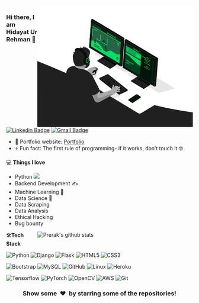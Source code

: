 <img align="right" src="/developer.gif" alt="Coder GIF" width="420" height="330">



### Hi there, I am Hidayat Ur Rehman 👋
[![Linkedin Badge](https://img.shields.io/badge/Linked%20In-Hidayat%20Ur%20Rehman-blue?style=flat-square&logo=Linkedin&logoColor=white&link=https://www.linkedin.com/in/hidayat-ur-rehman-20981717b/)](https://www.linkedin.com/in/hidayat-ur-rehman-20981717b/)
[![Gmail Badge](https://img.shields.io/badge/Gmail-Hidayat%20Ur%20Rehman-red?style=flat-square&logo=Gmail&logoColor=white&link=mailto:hidayatkhan013@gmail.com)](mailto:hidayatkhan013@gmail.com)

- 🎯 Portfolio website: [Portfolio](https://hidayatkhan013.github.io/)
- ⚡ Fun fact: The first rule of programming- if it works, don’t touch it.🤓

💻 **Things I love**
- Python <img src="https://media.giphy.com/media/WUlplcMpOCEmTGBtBW/giphy.gif" width="30"> 
- Backend Development ✍️
- Machine Learning 🧐
- Data Science 😬
- Data Scraping
- Data Analysis
- Ethical Hacking
- Bug bounty

<a href="https://gitstats.me/hidayatkhan013">
    <img width="420" height="auto" align="right" alt="Prerak's github stats" 
    src="https://github-readme-stats.vercel.app/api?username=hidayatkhan013&show_icons=true&theme=dark&count_private=false&include_all_commits=true" />
</a>

🛠**Tech Stack**

![Python](https://img.shields.io/badge/-Python-000000?style=flat&logo=python)
![Django](https://img.shields.io/badge/-Django-000000?style=flat&logo=Django)
![Flask](https://img.shields.io/badge/-Flask-000000?style=flat&logo=Flask)
![HTML5](https://img.shields.io/badge/-HTML5-000000?style=flat&logo=HTML5)
![CSS3](https://img.shields.io/badge/-CSS3-000000?style=flat&logo=CSS3)

![Bootstrap](https://img.shields.io/badge/-Bootstrap-000000?style=flat&logo=bootstrap)
![MySQL](https://img.shields.io/badge/-MySQL-000000?style=flat&logo=MySQL)
![GitHub](https://img.shields.io/badge/-GitHub-000000?style=flat&logo=github&logoColor=FFFFFF)
![Linux](https://img.shields.io/badge/-Linux-000000?style=flat&logo=linux&logoColor=FCC624)
![Heroku](https://img.shields.io/badge/-Heroku-000000?style=flat&logo=heroku)

![Tensorflow](https://img.shields.io/badge/-Tensorflow-000000?style=flat&logo=tensorflow)
![PyTorch](https://img.shields.io/badge/-PyTorch-000000?style=flat&logo=pytorch)
![OpenCV](https://img.shields.io/badge/-OpenCV-000000?style=flat&logo=opencv)
![AWS](https://img.shields.io/badge/AWS-000000?style=flat-square&logo=amazon-aws)
![Git](https://img.shields.io/badge/-Git-000000?style=flat&logo=git&logoColor=F05032)

<div align="center">
    <h3 align="center">Show some &nbsp;❤️&nbsp; by starring some of the repositories!</h3>
</div>

